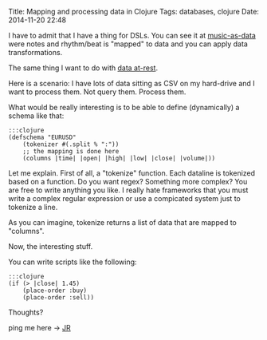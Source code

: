 Title: Mapping and processing data in Clojure
Tags: databases, clojure
Date: 2014-11-20 22:48

I have to admit that I have a thing for DSLs. You can see it at [music-as-data](https://github.com/jonromero/music-as-data) were notes and rhythm/beat is "mapped" to data and you can apply data transformations. 

The same thing I want to do with [data at-rest](http://en.wikipedia.org/wiki/Data_at_Rest).

Here is a scenario:
I have lots of data sitting as CSV on my hard-drive and I want to process them. Not query them. Process them.

What would be really interesting is to be able to define (dynamically) a schema like that:
	
	:::clojure
	(defschema "EURUSD" 
  		(tokenizer #(.split % ":"))  
  		;; the mapping is done here
  		(columns |time| |open| |high| |low| |close| |volume|))

Let me explain.
First of all, a "tokenize" function. Each dataline is tokenized based on a function. Do you want regex? Something more complex? You are free to write anything you like. I really hate frameworks that you must write a complex regular expression or use a compicated system just to tokenize a line.

As you can imagine, tokenize returns a list of data that are mapped to "columns".

Now, the interesting stuff. 

You can write scripts like the following:

	:::clojure
	(if (> |close| 1.45)
		(place-order :buy)
		(place-order :sell))

Thoughts? 

ping me here -> [JR](http://www.twitter.com/jonromero)

